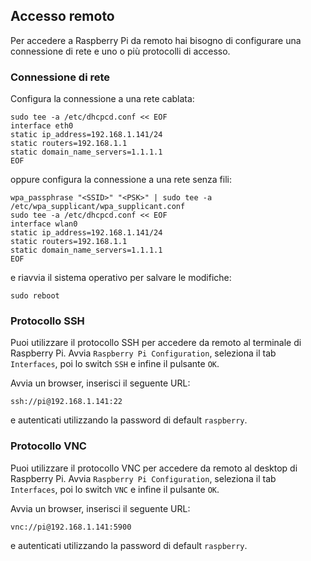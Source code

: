 ## Accesso remoto

Per accedere a Raspberry Pi da remoto hai bisogno di configurare una connessione di rete e uno o più protocolli di accesso.

### Connessione di rete

Configura la connessione a una rete cablata:
```
sudo tee -a /etc/dhcpcd.conf << EOF
interface eth0
static ip_address=192.168.1.141/24
static routers=192.168.1.1
static domain_name_servers=1.1.1.1
EOF
```

oppure configura la connessione a una rete senza fili:
```
wpa_passphrase "<SSID>" "<PSK>" | sudo tee -a /etc/wpa_supplicant/wpa_supplicant.conf
sudo tee -a /etc/dhcpcd.conf << EOF
interface wlan0
static ip_address=192.168.1.141/24
static routers=192.168.1.1
static domain_name_servers=1.1.1.1
EOF
```

e riavvia il sistema operativo per salvare le modifiche:
```
sudo reboot
```

### Protocollo SSH

Puoi utilizzare il protocollo SSH per accedere da remoto al terminale di Raspberry Pi.
Avvia `Raspberry Pi Configuration`, seleziona il tab `Interfaces`, poi lo switch `SSH` e infine il pulsante `OK`.

Avvia un browser, inserisci il seguente URL:
```
ssh://pi@192.168.1.141:22
```

e autenticati utilizzando la password di default `raspberry`.

### Protocollo VNC

Puoi utilizzare il protocollo VNC per accedere da remoto al desktop di Raspberry Pi.
Avvia `Raspberry Pi Configuration`, seleziona il tab `Interfaces`, poi lo switch `VNC` e infine il pulsante `OK`.

Avvia un browser, inserisci il seguente URL:
```
vnc://pi@192.168.1.141:5900
```

e autenticati utilizzando la password di default `raspberry`.
